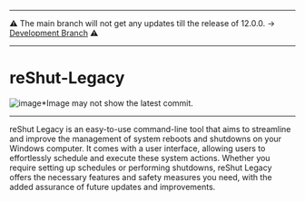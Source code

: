 ------------------

⚠️ The main branch will not get any updates till the release of 12.0.0. -> [Development Branch](https://github.com/elNino0916/reShut-Legacy/tree/dev) ⚠️

--------------------

# reShut-Legacy
![image](https://github.com/elNino0916/reShut-Legacy/assets/84574414/3a6b18b0-00f8-4be1-92bd-35642876d660)*Image may not show the latest commit.

----------------------
reShut Legacy is an easy-to-use command-line tool that aims to streamline and improve the management of system reboots and shutdowns on your Windows computer. It comes with a user interface, allowing users to effortlessly schedule and execute these system actions. Whether you require setting up schedules or performing shutdowns, reShut Legacy offers the necessary features and safety measures you need, with the added assurance of future updates and improvements.
